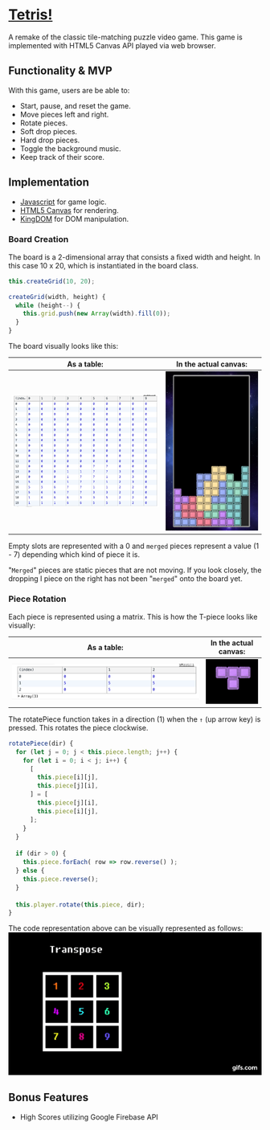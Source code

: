 # [Tetris!](http://tetris.rafgarcia.io)
A remake of the classic tile-matching puzzle video game. This game is implemented with HTML5 Canvas API played via web browser.

## Functionality & MVP
With this game, users are be able to:

+ Start, pause, and reset the game.
+ Move pieces left and right.
+ Rotate pieces.
+ Soft drop pieces.
+ Hard drop pieces.
+ Toggle the background music.
+ Keep track of their score.

## Implementation
+ [Javascript](https://www.javascript.com/) for game logic.
+ [HTML5 Canvas](https://developer.mozilla.org/en-US/docs/Web/API/Canvas_API) for rendering.
+ [KingDOM](https://github.com/rafgarciaa/kingDOM) for DOM manipulation.

### Board Creation
The board is a 2-dimensional array that consists a fixed width and height. In this case 10 x 20,
which is instantiated in the board class.

```javascript
this.createGrid(10, 20);
```

```javascript
createGrid(width, height) {
  while (height--) {
    this.grid.push(new Array(width).fill(0));
  }
}
```

The board visually looks like this:

| As a table:                                                               | In the actual canvas:                                                                  |
| ------------------------------------------------------------------------- | -------------------------------------------------------------------------------------- |
![Board](https://github.com/rafgarciaa/Tetris/blob/master/assets/board.png) |  ![Tetris View](https://github.com/rafgarciaa/Tetris/blob/master/assets/tetris_view.png)

Empty slots are represented with a 0 and `merged` pieces represent a value (1 - 7) depending which
kind of piece it is.

"`Merged`" pieces are static pieces that are not moving. If you look closely, the dropping I piece on the right has not been "`merged`" onto the board yet.

### Piece Rotation
Each piece is represented using a matrix. This is how the T-piece looks like visually:

| As a table:                                                                  | In the actual canvas:                                                                |
| ---------------------------------------------------------------------------- | ------------------------------------------------------------------------------------ |
![T-Piece](https://github.com/rafgarciaa/Tetris/blob/master/assets/piece.png)  | ![T-Piece View](https://github.com/rafgarciaa/Tetris/blob/master/assets/t_piece.png) |

The rotatePiece function takes in a direction (1) when the `↑` (up arrow key) is pressed.
This rotates the piece clockwise.

```javascript
rotatePiece(dir) {
  for (let j = 0; j < this.piece.length; j++) {
    for (let i = 0; i < j; i++) {
      [
        this.piece[i][j],
        this.piece[j][i],
      ] = [
        this.piece[j][i],
        this.piece[i][j],
      ];
    }
  }

  if (dir > 0) {
    this.piece.forEach( row => row.reverse() );
  } else {
    this.piece.reverse();
  }

  this.player.rotate(this.piece, dir);
}
```

The code representation above can be visually represented as follows:
![Piece Rotation](https://github.com/rafgarciaa/Tetris/blob/master/assets/rotate.gif)

## Bonus Features
+ High Scores utilizing Google Firebase API
